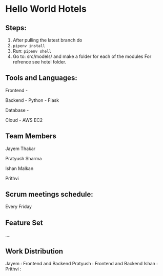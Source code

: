 # Hello World Hotels

 ## Steps:

1. After pulling the latest branch do 
2. `pipenv install`
3. Run: `pipenv shell`
4. Go to: src/models/ and make a folder for each of the modules For refrence see hotel folder.


## Tools and Languages:

Frontend - 

Backend - Python - Flask

Database - 

Cloud - AWS EC2


## Team Members

Jayem Thakar

Pratyush Sharma

Ishan Malkan

Prithvi 


## Scrum meetings schedule:

Every Friday


## Feature Set

....


## Work Distribution

Jayem : Frontend and Backend
Pratyush : Frontend and Backend
Ishan : 
Prithvi : 
